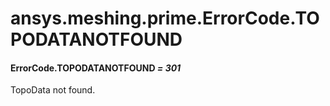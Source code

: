 <a id="ansys-meshing-prime-errorcode-topodatanotfound"></a>

# ansys.meshing.prime.ErrorCode.TOPODATANOTFOUND

<a id="ansys.meshing.prime.ErrorCode.TOPODATANOTFOUND"></a>

#### ErrorCode.TOPODATANOTFOUND *= 301*

TopoData not found.

<!-- !! processed by numpydoc !! -->
